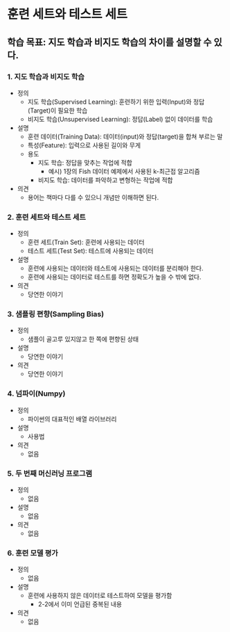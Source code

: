# 훈련 세트와 테스트 세트

## 학습 목표: 지도 학습과 비지도 학습의 차이를 설명할 수 있다.

### 1. 지도 학습과 비지도 학습

- 정의
  - 지도 학습(Supervised Learning): 훈련하기 위한 입력(Input)와 정답(Target)이 필요한 학습
  - 비지도 학습(Unsupervised Learning): 정답(Label) 없이 데이터를 학습
- 설명
  - 훈련 데이터(Training Data): 데이터(input)와 정답(target)을 합쳐 부르는 말
  - 특성(Feature): 입력으로 사용된 길이와 무게
  - 용도
    - 지도 학습: 정답을 맞추는 작업에 적합
      - 예시) 1장의 Fish 데이터 예제에서 사용된 k-최근접 알고리즘
    - 비지도 학습: 데이터를 파악하고 변형하는 작업에 적합
- 의견
  - 용어는 책마다 다를 수 있으니 개념만 이해하면 된다.

### 2. 훈련 세트와 테스트 세트

- 정의
  - 훈련 세트(Train Set): 훈련에 사용되는 데이터
  - 테스트 세트(Test Set): 테스트에 사용되는 데이터
- 설명
  - 훈련에 사용되는 데이터와 테스트에 사용되는 데이터를 분리해야 한다.
  - 훈련에 사용되는 데이터로 테스트를 하면 정확도가 높을 수 밖에 없다.
- 의견
  - 당연한 이야기

### 3. 샘플링 편향(Sampling Bias)

- 정의
  - 샘플이 골고루 있지않고 한 쪽에 편향된 상태
- 설명
  - 당연한 이야기
- 의견
  - 당연한 이야기

### 4. 넘파이(Numpy)

- 정의
  - 파이썬의 대표적인 배열 라이브러리
- 설명
  - 사용법
- 의견
  - 없음

### 5. 두 번째 머신러닝 프로그램

- 정의
  - 없음
- 설명
  - 없음
- 의견
  - 없음

### 6. 훈련 모델 평가

- 정의
  - 없음
- 설명
  - 훈련에 사용하지 않은 데이터로 테스트하여 모델을 평가함
    - 2-2에서 이미 언급된 중복된 내용
- 의견
  - 없음
